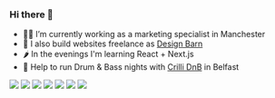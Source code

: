 ### Hi there 👋

- 👨‍⚖️ I’m currently working as a marketing specialist in Manchester
- 🏡 I also build websites freelance as [Design Barn](https://designbarn.co.uk/)
- 🌶️ In the evenings I'm learning React + Next.js
- 💃 Help to run Drum & Bass nights with [Crilli DnB](https://linktr.ee/Crillidnb) in Belfast

<img src="https://img.shields.io/badge/JavaScript-323330?style=for-the-badge&logo=javascript&logoColor=F7DF1E" />  <img src="https://shields.io/badge/react-black?logo=react&style=for-the-badge" />   <img src="https://img.shields.io/badge/next.js-000000?style=for-the-badge&logo=nextdotjs&logoColor=white" />   <img src="https://img.shields.io/badge/HTML5-E34F26?style=for-the-badge&logo=html5&logoColor=white" />  <img src="https://img.shields.io/badge/CSS3-1572B6?style=for-the-badge&logo=css3&logoColor=white" />  <img src="https://img.shields.io/badge/Adobe%20Creative%20Cloud-DA1F26?style=for-the-badge&logo=Adobe%20Creative%20Cloud&logoColor=white" />  <img src="https://img.shields.io/badge/Edx-193A3E?style=for-the-badge&logo=edx&logoColor=white" />
